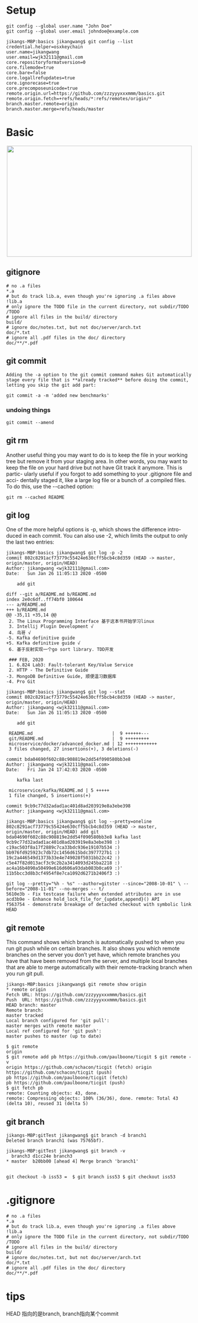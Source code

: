 # Setup
```git
git config --global user.name "John Doe"
git config --global user.email johndoe@example.com

jikangs-MBP:basics jikangwang$ git config --list
credential.helper=osxkeychain
user.name=jikangwang
user.email=wjk32111@gmail.com
core.repositoryformatversion=0
core.filemode=true
core.bare=false
core.logallrefupdates=true
core.ignorecase=true
core.precomposeunicode=true
remote.origin.url=https://github.com/zzzyyyxxxmmm/basics.git
remote.origin.fetch=+refs/heads/*:refs/remotes/origin/*
branch.master.remote=origin
branch.master.merge=refs/heads/master
```

# Basic
<div align=center>
<img src="https://github.com/zzzyyyxxxmmm/basics/blob/master/image/git_state.png" width="500" height="300">
</div>

## gitignore
```git
# no .a files
*.a
# but do track lib.a, even though you're ignoring .a files above
!lib.a
# only ignore the TODO file in the current directory, not subdir/TODO
/TODO
# ignore all files in the build/ directory
build/
# ignore doc/notes.txt, but not doc/server/arch.txt
doc/*.txt
# ignore all .pdf files in the doc/ directory
doc/**/*.pdf
```

## git commit
```
Adding the -a option to the git commit command makes Git automatically stage every file that is **already tracked** before doing the commit, letting you skip the git add part:

git commit -a -m 'added new benchmarks'
```

### undoing things
```
git commit --amend
```

## git rm 
Another useful thing you may want to do is to keep the file in your working tree but remove it from your staging area. In other words, you may want to keep the file on your hard drive but not have Git track it anymore. This is partic- ularly useful if you forgot to add something to your .gitignore file and acci- dentally staged it, like a large log file or a bunch of .a compiled files. To do this, use the --cached option:
```
git rm --cached README
```

## git log
One of the more helpful options is -p, which shows the difference intro- duced in each commit. You can also use -2, which limits the output to only the last two entries:
```
jikangs-MBP:basics jikangwang$ git log -p -2
commit 802c8291acf73779c55424e630cff5bcb4c8d359 (HEAD -> master, origin/master, origin/HEAD)
Author: jikangwang <wjk32111@gmail.com>
Date:   Sun Jan 26 11:05:13 2020 -0500

    add git

diff --git a/README.md b/README.md
index 2e0c6df..ff74bf0 100644
--- a/README.md
+++ b/README.md
@@ -35,11 +35,14 @@
 2. The Linux Programming Interface 基于这本书开始学习linux
 3. Intellij Plugin Development √
 4. 鸟哥 √
-5. Kafka definitive guide
+5. Kafka definitive guide √
 6. 基于反射实现一个go sort library. TDD开发
 
 ### FEB, 2020
 1. 6.824 Lab3: Fault-tolerant Key/Value Service
 2. HTTP - The Definitive Guide
-3. MongoDB Definitive Guide, 顺便温习数据库
-4. Pro Git
```

```
jikangs-MBP:basics jikangwang$ git log --stat
commit 802c8291acf73779c55424e630cff5bcb4c8d359 (HEAD -> master, origin/master, origin/HEAD)
Author: jikangwang <wjk32111@gmail.com>
Date:   Sun Jan 26 11:05:13 2020 -0500

    add git

 README.md                              |  9 ++++++---
 git/README.md                          |  9 +++++++++
 microservice/docker/advanced_docker.md | 12 ++++++++++++
 3 files changed, 27 insertions(+), 3 deletions(-)

commit bda04690f602c88c908819e2dd54f090580bb3e8
Author: jikangwang <wjk32111@gmail.com>
Date:   Fri Jan 24 17:42:03 2020 -0500

    kafka last

 microservice/kafka/README.md | 5 +++++
 1 file changed, 5 insertions(+)

commit 9cb9c77d32adad1ac401d8ad203919e8a3ebe398
Author: jikangwang <wjk32111@gmail.com>
```

```
jikangs-MBP:basics jikangwang$ git log --pretty=oneline
802c8291acf73779c55424e630cff5bcb4c8d359 (HEAD -> master, origin/master, origin/HEAD) add git
bda04690f602c88c908819e2dd54f090580bb3e8 kafka last
9cb9c77d32adad1ac401d8ad203919e8a3ebe398 :)
c19ac503f8a17f2889c7ca33bdc936e19107b534 :)
bb976fd925923c7db72c1456d615bdc3977727b1 :)
19c2a446549d1373b33e4e749028f5031bb22c42 :)
c5e47f82d013acf3c9c2b2a3414093d245ba2218 :)
ac4a16b4090a50499e616d606a93dab083b0ca69 :)'
11b5bcc3d8b3cf4954f8e7ca1092d6271b2406f3 :)
```

```
git log --pretty="%h - %s" --author=gitster --since="2008-10-01" \ --before="2008-11-01" --no-merges -- t/
5610e3b - Fix testcase failure when extended attributes are in use
acd3b9e - Enhance hold_lock_file_for_{update,append}() API
f563754 - demonstrate breakage of detached checkout with symbolic link HEAD
```

## git remote
This command shows which branch is automatically pushed to when you run git push while on certain branches. It also shows you which remote branches on the server you don’t yet have, which remote branches you have that have been removed from the server, and multiple local branches that are able to merge automatically with their remote-tracking branch when you run git pull.
```
jikangs-MBP:basics jikangwang$ git remote show origin
* remote origin
Fetch URL: https://github.com/zzzyyyxxxmmm/basics.git
Push  URL: https://github.com/zzzyyyxxxmmm/basics.git
HEAD branch: master
Remote branch:
master tracked
Local branch configured for 'git pull':
master merges with remote master
Local ref configured for 'git push':
master pushes to master (up to date)

$ git remote
origin
$ git remote add pb https://github.com/paulboone/ticgit $ git remote -v
origin https://github.com/schacon/ticgit (fetch) origin https://github.com/schacon/ticgit (push)
pb https://github.com/paulboone/ticgit (fetch)
pb https://github.com/paulboone/ticgit (push)
$ git fetch pb
remote: Counting objects: 43, done.
remote: Compressing objects: 100% (36/36), done. remote: Total 43 (delta 10), reused 31 (delta 5)
```

## git branch

```
jikangs-MBP:gitTest jikangwang$ git branch -d branch1
Deleted branch branch1 (was 75765bf).

jikangs-MBP:gitTest jikangwang$ git branch -v
  branch3 d1cc24e branch3
* master  b20bb00 [ahead 4] Merge branch 'branch1'


git checkout -b iss53 =  $ git branch iss53 $ git checkout iss53
```


# .gitignore
```
# no .a files
*.a
# but do track lib.a, even though you're ignoring .a files above
!lib.a
# only ignore the TODO file in the current directory, not subdir/TODO
/TODO
# ignore all files in the build/ directory
build/
# ignore doc/notes.txt, but not doc/server/arch.txt
doc/*.txt
# ignore all .pdf files in the doc/ directory
doc/**/*.pdf
```

# tips
HEAD 指向的是branch, branch指向某个commit